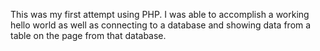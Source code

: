 This was my first attempt using PHP. I was able to accomplish a working hello world as well as connecting to a database and showing data from a table on the page from that database.